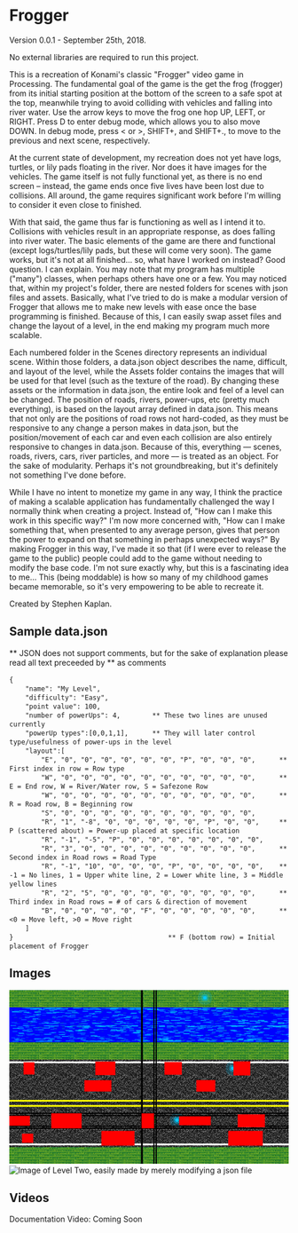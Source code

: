 # Frogger 

Version 0.0.1  - September 25th, 2018.

No external libraries are required to run this project.

This is a recreation of Konami's classic "Frogger" video game in Processing. The fundamental goal of the game is the get the frog (frogger) from its initial starting position at the bottom of the screen to a safe spot at the top, meanwhile trying to avoid colliding with vehicles and falling into river water. Use the arrow keys to move the frog one hop UP, LEFT, or RIGHT. Press D to enter debug mode, which allows you to also move DOWN. In debug mode, press < or >, SHIFT+, and SHIFT+., to move to the previous and next scene, respectively.

At the current state of development, my recreation does not yet have logs, turtles, or lily pads floating in the river. Nor does it have images for the vehicles. The game itself is not fully functional yet, as there is no end screen – instead, the game ends once five lives have been lost due to collisions. All around, the game requires significant work before I'm willing to consider it even close to finished.

With that said, the game thus far is functioning as well as I intend it to. Collisions with vehicles result in an appropriate response, as does falling into river water. The basic elements of the game are there and functional (except logs/turtles/lily pads, but these will come very soon). The game works, but it's not at all finished... so, what have I worked on instead? Good question. I can explain. You may note that my program has multiple ("many") classes, when perhaps others have one or a few. You may noticed that, within my project's folder, there are nested folders for scenes with json files and assets. Basically, what I've tried to do is make a modular version of Frogger that allows me to make new levels with ease once the base programming is finished. Because of this, I can easily swap asset files and change the layout of a level, in the end making my program much more scalable.

Each numbered folder in the Scenes directory represents an individual scene. Within those folders, a data.json object describes the name, difficult, and layout of the level, while the Assets folder contains the images that will be used for that level (such as the texture of the road). By changing these assets or the information in data.json, the entire look and feel of a level can be changed. The position of roads, rivers, power-ups, etc (pretty much everything), is based on the layout array defined in data.json. This means that not only are the positions of road rows not hard-coded, as they must be responsive to any change a person makes in data.json, but the position/movement of each car and even each collision are also entirely responsive to changes in data.json. Because of this, everything –– scenes, roads, rivers, cars, river particles, and more –– is treated as an object. For the sake of modularity. Perhaps it's not groundbreaking, but it's definitely not something I've done before.

While I have no intent to monetize my game in any way, I think the practice of making a scalable application has fundamentally challenged the way I normally think when creating a project. Instead of, "How can I make this work in this specific way?" I'm now more concerned with, "How can I make something that, when presented to any average person, gives that person the power to expand on that something in perhaps unexpected ways?" By making Frogger in this way, I've made it so that (if I were ever to release the game to the public) people could add to the game without needing to modify the base code. I'm not sure exactly why, but this is a fascinating idea to me... This (being moddable) is how so many of my childhood games became memorable, so it's very empowering to be able to recreate it.


Created by Stephen Kaplan.

## Sample data.json
** JSON does not support comments, but for the sake of explanation please read all text preceeded by ** as comments

```
{
	"name": "My Level",
	"difficulty": "Easy",
	"point value": 100,
    "number of powerUps": 4,		** These two lines are unused currently
    "powerUp types":[0,0,1,1],		** They will later control type/usefulness of power-ups in the level
	"layout":[
		"E", "0", "0", "0", "0", "0", "0", "P", "0", "0", "0",		** First index in row = Row type
		"W", "0", "0", "0", "0", "0", "0", "0", "0", "0", "0",		** E = End row, W = River/Water row, S = Safezone Row
		"W", "0", "0", "0", "0", "0", "0", "0", "0", "0", "0",		** R = Road row, B = Beginning row
		"S", "0", "0", "0", "0", "0", "0", "0", "0", "0", "0",
		"R", "1", "-8", "0", "0", "0", "0", "0", "P", "0", "0",		** P (scattered about) = Power-up placed at specific location
		"R", "-1", "-5", "P", "0", "0", "0", "0", "0", "0", "0",
		"R", "3", "0", "0", "0", "0", "0", "0", "0", "0", "0",		** Second index in Road rows = Road Type
		"R", "-1", "10", "0", "0", "0", "P", "0", "0", "0", "0",	** -1 = No lines, 1 = Upper white line, 2 = Lower white line, 3 = Middle yellow lines
		"R", "2", "5", "0", "0", "0", "0", "0", "0", "0", "0",		** Third index in Road rows = # of cars & direction of movement
		"B", "0", "0", "0", "0", "F", "0", "0", "0", "0", "0",		** <0 = Move left, >0 = Move right
	]
}										** F (bottom row) = Initial placement of Frogger
```

## Images
![Image of Collision in Debug Mode](./Screenshots/DebugCollision.png)
![Image of Level Two, easily made by merely modifying a json file](./Screenshots/Level.png)

## Videos

Documentation Video: Coming Soon